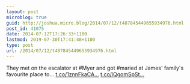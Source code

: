 ```yaml
---
layout: post
microblog: true
guid: http://joshua.micro.blog/2014/07/12/t487845449655934976.html
post_id: 41075
date: 2014-07-12T17:26:33+1100
lastmod: 2019-07-30T17:41:48+1100
type: post
url: /2014/07/12/t487845449655934976.html
---
```

They met on the escalator at #Myer and got #maried at James' family's favourite place to... [t.co/1znnFkaCA...](http://t.co/1znnFkaCA2) [t.co/lQgomSpSt...](http://t.co/lQgomSpStA)
